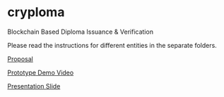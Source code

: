 # cryploma
Blockchain Based Diploma Issuance &amp; Verification

Please read the instructions for different entities in the separate folders.

[Proposal](https://drive.google.com/file/d/1JLpjNA3-8gns_v0T8eF4NTw1ugFAlSbL/view?usp=sharing)

[Prototype Demo Video](https://youtu.be/1OpFjKLX8HQ)

[Presentation Slide]()
